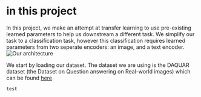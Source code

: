 # in this project

In this project, we make an attempt at transfer learning to use pre-existing learned parameters to help us downstream a different task. We simplify our task to a classification task, however this classification requires learned parameters from two seperate encoders: an image, and a text encoder. ![Our architecture]()

We start by loading our dataset. The dataset we are using is the DAQUAR dataset (the Dataset on Question answering on Real-world images) which can be found [here](https://www.kaggle.com/datasets/tezansahu/processed-daquar-dataset) 
```python
test
```
